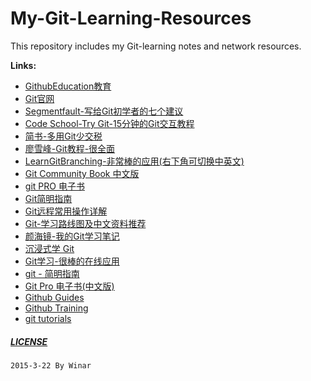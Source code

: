 ﻿# My-Git-Learning-Resources

This repository includes my Git-learning notes and network resources.


**Links:**
* [GithubEducation教育](https://education.github.com)
* [Git官网](git-scm.com)
* [Segmentfault-写给Git初学者的七个建议](http://segmentfault.com/a/1190000000369293)
* [Code School-Try Git-15分钟的Git交互教程](http://try.github.io/levels/1/challenges/1)
* [简书-多用Git少交税](http://www.jianshu.com/p/8a985c622e61)
* [廖雪峰-Git教程-很全面](http://www.liaoxuefeng.com/wiki/0013739516305929606dd18361248578c67b8067c8c017b000)
* [LearnGitBranching-非常棒的应用(右下角可切换中英文)](http://pcottle.github.io/learnGitBranching/)
* [Git Community Book 中文版](http://gitbook.liuhui998.com/index.html)
* [git PRO 电子书](http://gitbook.liuhui998.com/index.html)
* [Git简明指南](http://rogerdudler.github.io/git-guide/index.zh.html)
* [Git远程常用操作详解](http://www.qingdou.me/5027.html)
* [Git-学习路线图及中文资料推荐](http://blog.sevenche.com/2014/02/Git-学习路线图及中文资料推荐/)
* [颜海镜-我的Git学习笔记](http://yanhaijing.com/git/2014/11/01/my-git-note/)
* [沉浸式学 Git ](http://igit.linuxtoy.org/index.html)
* [Git学习-很棒的在线应用](http://pcottle.github.io/learnGitBranching/)
* [git - 简明指南](http://rogerdudler.github.io/git-guide/index.zh.html)
* [Git Pro 电子书(中文版)](http://git-scm.com/book/zh/v1/%E8%B5%B7%E6%AD%A5)
* [Github Guides](https://guides.github.com)
* [Github Training](https://training.github.com/kit/)
* [git tutorials](https://www.atlassian.com/git/tutorials/)


##### [LICENSE](LICENSE)
`2015-3-22 By Winar`
